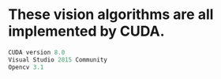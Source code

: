 # These vision algorithms are all implemented by CUDA.
```cpp
CUDA version 8.0
Visual Studio 2015 Community
Opencv 3.1
```